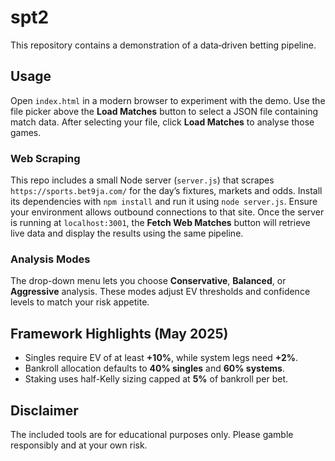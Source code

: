 # spt2

This repository contains a demonstration of a data‑driven betting pipeline.

## Usage

Open `index.html` in a modern browser to experiment with the demo. Use the
file picker above the **Load Matches** button to select a JSON file containing
match data. After selecting your file, click **Load Matches** to analyse those
games.

### Web Scraping

This repo includes a small Node server (`server.js`) that scrapes
`https://sports.bet9ja.com/` for the day’s fixtures, markets and odds.
Install its dependencies with `npm install` and run it using `node server.js`.
Ensure your environment allows outbound connections to that site. Once the
server is running at `localhost:3001`, the **Fetch Web Matches** button will
retrieve live data and display the results using the same pipeline.

### Analysis Modes

The drop-down menu lets you choose **Conservative**, **Balanced**, or **Aggressive** analysis. These modes adjust EV thresholds and confidence levels to match your risk appetite.

## Framework Highlights (May 2025)

- Singles require EV of at least **+10%**, while system legs need **+2%**.
- Bankroll allocation defaults to **40% singles** and **60% systems**.
- Staking uses half-Kelly sizing capped at **5%** of bankroll per bet.

## Disclaimer

The included tools are for educational purposes only. Please gamble
responsibly and at your own risk.
